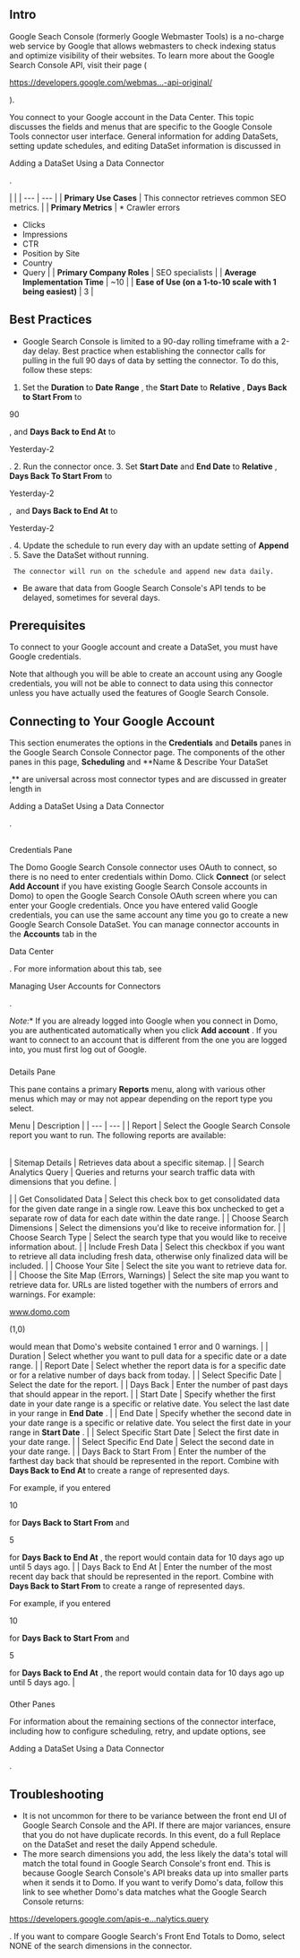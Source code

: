 

Intro
-------

Google Seach Console (formerly Google Webmaster Tools) is a no-charge web service by Google that allows webmasters to check indexing status and optimize visibility of their websites. To learn more about the Google Search Console API, visit their page (

https://developers.google.com/webmas...-api-original/

).


 You connect to your Google account in the Data Center. This topic discusses the fields and menus that are specific to the Google Console Tools connector user interface. General information for adding DataSets, setting update schedules, and editing DataSet information is discussed in

Adding a DataSet Using a Data Connector

.

  |  |
| --- | --- |
|
**Primary Use Cases**
 |
 This connector retrieves common SEO metrics.
  |
|
**Primary Metrics**
 | * Crawler errors
* Clicks
* Impressions
* CTR
* Position by Site
* Country
* Query
 |
|
**Primary Company Roles**
 |
 SEO specialists
  |
|
**Average Implementation Time**
 |
 ~10
  |
|
**Ease of Use (on a 1-to-10 scale with 1 being easiest)**
 |
 3
  |

Best Practices
----------------


* Google Search Console is limited to a 90-day rolling timeframe with a 2-day delay. Best practice when establishing the connector calls for pulling in the full 90 days of data by setting the connector. To do this, follow these steps:

1. Set the
	 **Duration**
	 to
	 **Date Range**
	 , the
	 **Start Date**
	 to
	 **Relative**
	 ,
	 **Days Back to Start From**
	 to

 90

 , and
	 **Days Back to End At**
	 to

 Yesterday-2

 .
	2. Run the connector once.
	3. Set
	 **Start Date**
	 and
	 **End Date**
	 to
	 **Relative**
	 ,
	 **Days Back To Start From**
	 to

 Yesterday-2

 ,  and
	 **Days Back to End At**
	 to

 Yesterday-2

 .
	4. Update the schedule to run every day with an update setting of
	 **Append**
	 .
	5. Save the DataSet without running.


	 The connector will run on the schedule and append new data daily.
* Be aware that data from Google Search Console's API tends to be delayed, sometimes for several days.

Prerequisites
---------------

To connect to your Google account and create a DataSet, you must have Google credentials.


 Note that although you will be able to create an account using any Google credentials, you will not be able to connect to data using this connector unless you have actually used the features of Google Search Console.


 Connecting to Your Google Account
-----------------------------------

This section enumerates the options in the
 **Credentials**
 and
 **Details**
 panes in the Google Search Console Connector page. The components of the other panes in this page,
 **Scheduling**
 and
 **Name & Describe Your DataSet

,**
 are universal across most connector types and are discussed in greater length in

Adding a DataSet Using a Data Connector

.

##
 Credentials Pane

The Domo Google Search Console connector uses OAuth to connect, so there is no need to enter credentials within Domo. Click
 **Connect**
 (or select
 **Add Account**
 if you have existing Google Search Console accounts in Domo) to open the Google Search Console OAuth screen where you can enter your Google credentials. Once you have entered valid Google credentials, you can use the same account any time you go to create a new Google Search Console DataSet. You can manage connector accounts in the
 **Accounts**
 tab in the

Data Center

. For more information about this tab, see

Managing User Accounts for Connectors

.

*Note:**
 If you are already logged into Google when you connect in Domo, you are authenticated automatically when you click
 **Add account**
 . If you want to connect to an account that is different from the one you are logged into, you must first log out of Google.


###
 Details Pane

This pane contains a primary
 **Reports**
 menu, along with various other menus which may or may not appear depending on the report type you select.


 Menu
  |
 Description
  |
| --- | --- |
|
 Report
  |
 Select the Google Search Console report you want to run. The following reports are available:


|  |  |
| --- | --- |
|
 Sitemap Details
  |
 Retrieves data about a specific sitemap.
  |
|
 Search Analytics Query
  |
 Queries and returns your search traffic data with dimensions that you define.
  |

|
|
 Get Consolidated Data
  |
 Select this check box to get consolidated data for the given date range in a single row. Leave this box unchecked to get a separate row of data for each date within the date range.
  |
|
 Choose Search Dimensions
  |
 Select the dimensions you'd like to receive information for.
  |
|
 Choose Search Type
  |
 Select the search type that you would like to receive information about.
  |
|
 Include Fresh Data
  |
 Select this checkbox if you want to retrieve all data including fresh data, otherwise only finalized data will be included.
  |
|
 Choose Your Site
  |
 Select the site you want to retrieve data for.
  |
|
 Choose the Site Map (Errors, Warnings)
  |
 Select the site map you want to retrieve data for. URLs are listed together with the numbers of errors and warnings. For example:


 www.domo.com

(1,0)

would mean that Domo's website contained 1 error and 0 warnings.
  |
|
 Duration
  |
 Select whether you want to pull data for a specific date or a date range.
  |
|
 Report Date
  |
 Select whether the report data is for a specific date or for a relative number of days back from today.
  |
|
 Select Specific Date
  |
 Select the date for the report.
  |
|
 Days Back
  |
 Enter the number of past days that should appear in the report.
  |
|
 Start Date
  |
 Specify whether the first date in your date range is a specific or relative date. You select the last date in your range in
 **End Date**
 .
  |
|
 End Date
  |
 Specify whether the second date in your date range is a specific or relative date. You select the first date in your range in
 **Start Date**
 .
  |
|
 Select Specific Start Date
  |
 Select the first date in your date range.
  |
|
 Select Specific End Date
  |
 Select the second date in your date range.
  |
|
 Days Back to Start From
  |
 Enter the number of the farthest day back that should be represented in the report. Combine with
 **Days Back to End At**
 to create a range of represented days.


 For example, if you entered

10

for
 **Days Back to Start From**
 and

5

for
 **Days Back to End At**
 , the report would contain data for 10 days ago up until 5 days ago.
  |
|
 Days Back to End At
  |
 Enter the number of the most recent day back that should be represented in the report. Combine with
 **Days Back to Start From**
 to create a range of represented days.


 For example, if you entered

10

for
 **Days Back to Start From**
 and

5

for
 **Days Back to End At**
 , the report would contain data for 10 days ago up until 5 days ago.
  |


###
 Other Panes

For information about the remaining sections of the connector interface, including how to configure scheduling, retry, and update options, see

Adding a DataSet Using a Data Connector

.


 Troubleshooting
-----------------


* It is not uncommon for there to be variance between the front end UI of Google Search Console and the API. If there are major variances, ensure that you do not have duplicate records. In this event, do a full Replace on the DataSet and reset the daily Append schedule.
* The more search dimensions you add, the less likely the data's total will match the total found in Google Search Console's front end. This is because Google Search Console's API breaks data up into smaller parts when it sends it to Domo. If you want to verify Domo's data, follow this link to see whether Domo's data matches what the Google Search Console returns:

https://developers.google.com/apis-e...nalytics.query

. If you want to compare Google Search's Front End Totals to Domo, select NONE of the search dimensions in the connector.


